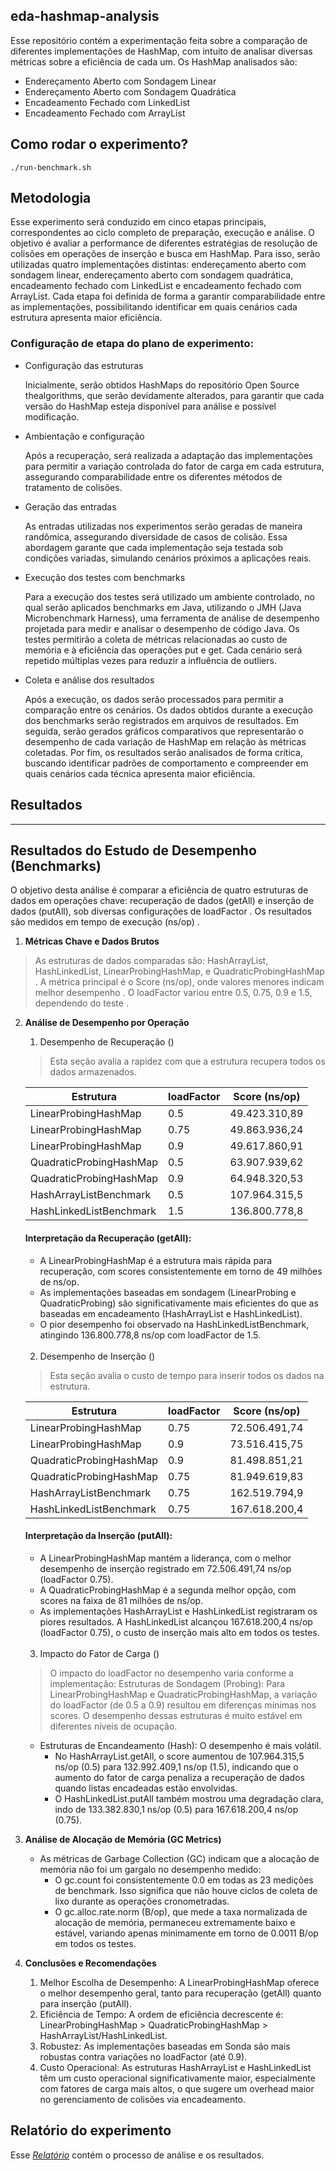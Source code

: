 ## eda-hashmap-analysis

Esse repositório contém a experimentação feita sobre a comparação de diferentes implementações de HashMap, com intuito de analisar diversas métricas sobre a eficiência de cada um. Os HashMap analisados são:
* Endereçamento Aberto com Sondagem Linear
* Endereçamento Aberto com Sondagem Quadrática
* Encadeamento Fechado com LinkedList
* Encadeamento Fechado com ArrayList

## Como rodar o experimento?
```
./run-benchmark.sh
```

## Metodologia

Esse experimento será conduzido em cinco etapas principais, correspondentes ao ciclo completo de preparação, execução e análise. O objetivo é avaliar a performance de diferentes estratégias de resolução de colisões em operações de inserção e busca em HashMap. Para isso, serão utilizadas quatro implementações distintas: endereçamento aberto com sondagem linear, endereçamento aberto com sondagem quadrática, encadeamento fechado com LinkedList e encadeamento fechado com ArrayList. Cada etapa foi definida de forma a garantir comparabilidade entre as implementações, possibilitando identificar em quais cenários cada estrutura apresenta maior eficiência.

### Configuração de etapa do plano de experimento:

- Configuração das estruturas

	Inicialmente, serão obtidos HashMaps do repositório Open Source thealgorithms, que serão devidamente alterados, para garantir que cada versão do HashMap esteja disponível para análise e possível modificação.


- Ambientação e configuração

	Após a recuperação, será realizada a adaptação das implementações para permitir a variação controlada do fator de carga em cada estrutura, assegurando comparabilidade entre os diferentes métodos de tratamento de colisões.


- Geração das entradas

	As entradas utilizadas nos experimentos serão geradas de maneira randômica, assegurando diversidade de casos de colisão. Essa abordagem garante que cada implementação seja testada sob condições variadas, simulando cenários próximos a aplicações reais.


- Execução dos testes com benchmarks
	
	Para a execução dos testes será utilizado um ambiente controlado, no qual serão aplicados benchmarks em Java, utilizando o JMH (Java Microbenchmark Harness), uma ferramenta de análise de desempenho projetada para medir e analisar o desempenho de código Java. Os testes permitirão a coleta de métricas relacionadas ao custo de memória e à eficiência das operações put e get. Cada cenário será repetido múltiplas vezes para reduzir a influência de outliers.


- Coleta e análise dos resultados

	Após a execução, os dados serão processados para permitir a comparação entre os cenários. Os dados obtidos durante a execução dos benchmarks serão registrados em arquivos de resultados. Em seguida, serão gerados gráficos comparativos que representarão o desempenho de cada variação de HashMap em relação às métricas coletadas. Por fim, os resultados serão analisados de forma crítica, buscando identificar padrões de comportamento e compreender em quais cenários cada técnica apresenta maior eficiência.

## Resultados

--------------------------------------------------------------------------------
## Resultados do Estudo de Desempenho (Benchmarks)
O objetivo desta análise é comparar a eficiência de quatro estruturas de dados em operações chave: recuperação de dados (getAll) e inserção de dados (putAll), sob diversas configurações de loadFactor
. Os resultados são medidos em tempo de execução (ns/op)
.
1. **Métricas Chave e Dados Brutos**
>As estruturas de dados comparadas são: HashArrayList, HashLinkedList, LinearProbingHashMap, e QuadraticProbingHashMap
.
A métrica principal é o Score (ns/op), onde valores menores indicam melhor desempenho
. O loadFactor variou entre 0.5, 0.75, 0.9 e 1.5, dependendo do teste
.
2. **Análise de Desempenho por Operação**
    1. Desempenho de Recuperação ()

    > Esta seção avalia a rapidez com que a estrutura recupera todos os dados armazenados.

    |Estrutura|loadFactor|Score (ns/op)|
    |-----|------|-------|
    |LinearProbingHashMap|0.5|49.423.310,89|
    |LinearProbingHashMap|0.75|49.863.936,24|
    |LinearProbingHashMap|0.9|49.617.860,91|
    |QuadraticProbingHashMap|0.5|63.907.939,62|
    |QuadraticProbingHashMap|0.9|64.948.320,53|
    |HashArrayListBenchmark|0.5|107.964.315,5|
    |HashLinkedListBenchmark|1.5|136.800.778,8|
	
    #### Interpretação da Recuperação (getAll):
    * A LinearProbingHashMap é a estrutura mais rápida para recuperação, com scores consistentemente em torno de 49 milhões de ns/op.
    * As implementações baseadas em sondagem (LinearProbing e QuadraticProbing) são significativamente mais eficientes do que as baseadas em encadeamento (HashArrayList e HashLinkedList).
    * O pior desempenho foi observado na HashLinkedListBenchmark, atingindo 136.800.778,8 ns/op com loadFactor de 1.5.
    <br>
    
    2. Desempenho de Inserção ()
    
    >Esta seção avalia o custo de tempo para inserir todos os dados na estrutura.
    
    |Estrutura|loadFactor|Score (ns/op)|
    |-----|-----|-----|
    |LinearProbingHashMap|0.75|72.506.491,74|
    |LinearProbingHashMap|0.9|73.516.415,75|
    |QuadraticProbingHashMap|0.9|81.498.851,21|	
    |QuadraticProbingHashMap|0.75|81.949.619,83|	
    |HashArrayListBenchmark|0.75|162.519.794,9|	
    |HashLinkedListBenchmark|0.75|167.618.200,4|
	
    #### Interpretação da Inserção (putAll):
    * A LinearProbingHashMap mantém a liderança, com o melhor desempenho de inserção registrado em 72.506.491,74 ns/op (loadFactor 0.75).
    * A QuadraticProbingHashMap é a segunda melhor opção, com scores na faixa de 81 milhões de ns/op.
    * As implementações HashArrayList e HashLinkedList registraram os piores resultados. A HashLinkedList alcançou 167.618.200,4 ns/op (loadFactor 0.75), o custo de inserção mais alto em todos os testes.
    <br>

    3. Impacto do Fator de Carga ()
    > O impacto do loadFactor no desempenho varia conforme a implementação:
    Estruturas de Sondagem (Probing): Para LinearProbingHashMap e QuadraticProbingHashMap, a variação do loadFactor (de 0.5 a 0.9) resultou em diferenças mínimas nos scores. O desempenho dessas estruturas é muito estável em diferentes níveis de ocupação.

    * Estruturas de Encandeamento (Hash): O desempenho é mais volátil.
        * No HashArrayList.getAll, o score aumentou de 107.964.315,5 ns/op (0.5) para 132.992.409,1 ns/op (1.5), indicando que o aumento do fator de carga penaliza a recuperação de dados quando listas encadeadas estão envolvidas.
        * O HashLinkedList.putAll também mostrou uma degradação clara, indo de 133.382.830,1 ns/op (0.5) para 167.618.200,4 ns/op (0.75).

3. **Análise de Alocação de Memória (GC Metrics)**
    * As métricas de Garbage Collection (GC) indicam que a alocação de memória não foi um gargalo no desempenho medido:
        * O gc.count foi consistentemente 0.0 em todas as 23 medições de benchmark. Isso significa que não houve ciclos de coleta de lixo durante as operações cronometradas.
        * O gc.alloc.rate.norm (B/op), que mede a taxa normalizada de alocação de memória, permaneceu extremamente baixo e estável, variando apenas minimamente em torno de 0.0011 B/op em todos os testes.
4. **Conclusões e Recomendações**
    1. Melhor Escolha de Desempenho: A LinearProbingHashMap oferece o melhor desempenho geral, tanto para recuperação (getAll) quanto para inserção (putAll).
    2. Eficiência de Tempo: A ordem de eficiência decrescente é: LinearProbingHashMap > QuadraticProbingHashMap > HashArrayList/HashLinkedList.
    3. Robustez: As implementações baseadas em Sonda são mais robustas contra variações no loadFactor (até 0.9).
    4. Custo Operacional: As estruturas HashArrayList e HashLinkedList têm um custo operacional significativamente maior, especialmente com fatores de carga mais altos, o que sugere um overhead maior no gerenciamento de colisões via encadeamento.

## Relatório do experimento
Esse [_Relatório_](https://docs.google.com/document/d/1McAgqlTyzA-5fwfJNOPwc6OmLkhDPfAJob9Lm05y2U4/edit?tab=t.0) contém o processo de análise e os resultados.
